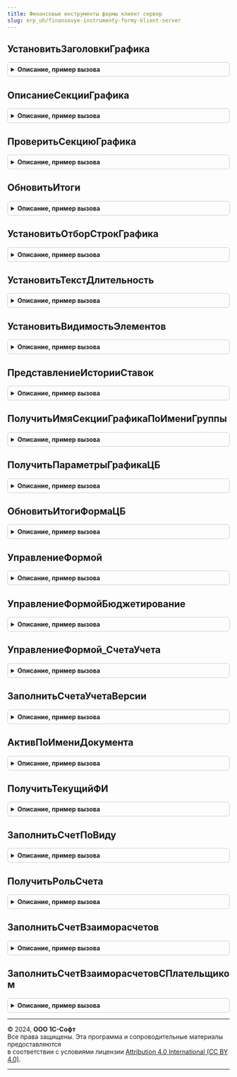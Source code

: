 ```yaml
---
title: Финансовые инструменты формы клиент сервер
slug: erp_uh/finansovye-instrumenty-formy-klient-server
---
```



## УстановитьЗаголовкиГрафика
<details style="margin: 1em 0; padding: 0.5em; border: 1px solid #ccc; border-radius: 6px;">

<summary style="font-weight: bold; cursor: pointer;">Описание, пример вызова</summary>

```bsl

Процедура УстановитьЗаголовкиГрафика(Форма, ВидФИ, Выданный = Истина, ПрефиксЭлементов = "График", ИмяГруппаПроценты = Неопределено) Экспорт
```

Пример вызова
```bsl
ФинансовыеИнструментыФормыКлиентСервер.УстановитьЗаголовкиГрафика(Форма, ВидФИ, Выданный, ПрефиксЭлементов, ИмяГруппаПроценты);
```
</details>

## ОписаниеСекцииГрафика
<details style="margin: 1em 0; padding: 0.5em; border: 1px solid #ccc; border-radius: 6px;">

<summary style="font-weight: bold; cursor: pointer;">Описание, пример вызова</summary>

```bsl

// Функция возвращает каркасную структуру описания секции графика финансового инструмента.
//
// Возвращаемое значение:
// Структура - описание секции графика.
//
Функция ОписаниеСекцииГрафика() Экспорт
```

Пример вызова
```bsl
Результат = ФинансовыеИнструментыФормыКлиентСервер.ОписаниеСекцииГрафика() 
```
</details>

## ПроверитьСекциюГрафика
<details style="margin: 1em 0; padding: 0.5em; border: 1px solid #ccc; border-radius: 6px;">

<summary style="font-weight: bold; cursor: pointer;">Описание, пример вызова</summary>

```bsl

Процедура ПроверитьСекциюГрафика(ОписаниеСекции) Экспорт
```

Пример вызова
```bsl
ФинансовыеИнструментыФормыКлиентСервер.ПроверитьСекциюГрафика(ОписаниеСекции) 
```
</details>

## ОбновитьИтоги
<details style="margin: 1em 0; padding: 0.5em; border: 1px solid #ccc; border-radius: 6px;">

<summary style="font-weight: bold; cursor: pointer;">Описание, пример вызова</summary>

```bsl

Процедура ОбновитьИтоги(Форма) Экспорт
```

Пример вызова
```bsl
ФинансовыеИнструментыФормыКлиентСервер.ОбновитьИтоги(Форма) 
```
</details>

## УстановитьОтборСтрокГрафика
<details style="margin: 1em 0; padding: 0.5em; border: 1px solid #ccc; border-radius: 6px;">

<summary style="font-weight: bold; cursor: pointer;">Описание, пример вызова</summary>

```bsl

Процедура УстановитьОтборСтрокГрафика(Форма) Экспорт
```

Пример вызова
```bsl
ФинансовыеИнструментыФормыКлиентСервер.УстановитьОтборСтрокГрафика(Форма) 
```
</details>

## УстановитьТекстДлительность
<details style="margin: 1em 0; padding: 0.5em; border: 1px solid #ccc; border-radius: 6px;">

<summary style="font-weight: bold; cursor: pointer;">Описание, пример вызова</summary>

```bsl

Процедура УстановитьТекстДлительность(ТекстДлительность, ДатаНачала, ДатаОкончания) Экспорт
```

Пример вызова
```bsl
ФинансовыеИнструментыФормыКлиентСервер.УстановитьТекстДлительность(ТекстДлительность, ДатаНачала, ДатаОкончания) 
```
</details>

## УстановитьВидимостьЭлементов
<details style="margin: 1em 0; padding: 0.5em; border: 1px solid #ccc; border-radius: 6px;">

<summary style="font-weight: bold; cursor: pointer;">Описание, пример вызова</summary>

```bsl

Процедура УстановитьВидимостьЭлементов(Элементы, ЗначениеПризнакаВидимость) Экспорт
```

Пример вызова
```bsl
ФинансовыеИнструментыФормыКлиентСервер.УстановитьВидимостьЭлементов(Элементы, ЗначениеПризнакаВидимость) 
```
</details>

## ПредставлениеИсторииСтавок
<details style="margin: 1em 0; padding: 0.5em; border: 1px solid #ccc; border-radius: 6px;">

<summary style="font-weight: bold; cursor: pointer;">Описание, пример вызова</summary>

```bsl

Функция ПредставлениеИсторииСтавок(ИсторияСтавок) Экспорт
```

Пример вызова
```bsl
Результат = ФинансовыеИнструментыФормыКлиентСервер.ПредставлениеИсторииСтавок(ИсторияСтавок) 
```
</details>

## ПолучитьИмяСекцииГрафикаПоИмениГруппы
<details style="margin: 1em 0; padding: 0.5em; border: 1px solid #ccc; border-radius: 6px;">

<summary style="font-weight: bold; cursor: pointer;">Описание, пример вызова</summary>

```bsl

// Функция возвращает имя секции графика по имени группы.
// Имя группы элементов имеет по умолчанию формат "Префикс + Имя секции".
// Префиксом по умолчанию является "ГрафикГруппа".
// Параметры:
//  ЭлементИлиИмя	 - 	ГруппаФормы, Строка - группа формы или ее имя.
//  Префикс 		 - Строка - Префикс имени группы. Значение по умолчанию - "ГрафикГруппа".
//
// Возвращаемое значение:
//  Строка - Имя секции графика
//
Функция ПолучитьИмяСекцииГрафикаПоИмениГруппы(ЭлементИлиИмя, Префикс = "ГрафикГруппа") Экспорт
```

Пример вызова
```bsl
Результат = ФинансовыеИнструментыФормыКлиентСервер.ПолучитьИмяСекцииГрафикаПоИмениГруппы(ЭлементИлиИмя, Префикс);
```
</details>

## ПолучитьПараметрыГрафикаЦБ
<details style="margin: 1em 0; padding: 0.5em; border: 1px solid #ccc; border-radius: 6px;">

<summary style="font-weight: bold; cursor: pointer;">Описание, пример вызова</summary>

```bsl

Функция ПолучитьПараметрыГрафикаЦБ() Экспорт
```

Пример вызова
```bsl
Результат = ФинансовыеИнструментыФормыКлиентСервер.ПолучитьПараметрыГрафикаЦБ() 
```
</details>

## ОбновитьИтогиФормаЦБ
<details style="margin: 1em 0; padding: 0.5em; border: 1px solid #ccc; border-radius: 6px;">

<summary style="font-weight: bold; cursor: pointer;">Описание, пример вызова</summary>

```bsl

Процедура ОбновитьИтогиФормаЦБ(Форма, График = Неопределено) Экспорт
```

Пример вызова
```bsl
ФинансовыеИнструментыФормыКлиентСервер.ОбновитьИтогиФормаЦБ(Форма, График);
```
</details>

## УправлениеФормой
<details style="margin: 1em 0; padding: 0.5em; border: 1px solid #ccc; border-radius: 6px;">

<summary style="font-weight: bold; cursor: pointer;">Описание, пример вызова</summary>

```bsl

Процедура УправлениеФормой(Форма) Экспорт
```

Пример вызова
```bsl
ФинансовыеИнструментыФормыКлиентСервер.УправлениеФормой(Форма) 
```
</details>

## УправлениеФормойБюджетирование
<details style="margin: 1em 0; padding: 0.5em; border: 1px solid #ccc; border-radius: 6px;">

<summary style="font-weight: bold; cursor: pointer;">Описание, пример вызова</summary>

```bsl

Процедура УправлениеФормойБюджетирование(Форма) Экспорт
```

Пример вызова
```bsl
ФинансовыеИнструментыФормыКлиентСервер.УправлениеФормойБюджетирование(Форма) 
```
</details>

## УправлениеФормой_СчетаУчета
<details style="margin: 1em 0; padding: 0.5em; border: 1px solid #ccc; border-radius: 6px;">

<summary style="font-weight: bold; cursor: pointer;">Описание, пример вызова</summary>

```bsl

Процедура УправлениеФормой_СчетаУчета(Форма, ЗаполнитьСчетаУчета = Неопределено, ЗаполнитьСчетВзаиморасчетов = Истина) Экспорт
```

Пример вызова
```bsl
ФинансовыеИнструментыФормыКлиентСервер.УправлениеФормой_СчетаУчета(Форма, ЗаполнитьСчетаУчета, ЗаполнитьСчетВзаиморасчетов);
```
</details>

## ЗаполнитьСчетаУчетаВерсии
<details style="margin: 1em 0; padding: 0.5em; border: 1px solid #ccc; border-radius: 6px;">

<summary style="font-weight: bold; cursor: pointer;">Описание, пример вызова</summary>

```bsl

Процедура ЗаполнитьСчетаУчетаВерсии(Форма, ТекущийОбъект = Неопределено) Экспорт
```

Пример вызова
```bsl
ФинансовыеИнструментыФормыКлиентСервер.ЗаполнитьСчетаУчетаВерсии(Форма, ТекущийОбъект);
```
</details>

## АктивПоИмениДокумента
<details style="margin: 1em 0; padding: 0.5em; border: 1px solid #ccc; border-radius: 6px;">

<summary style="font-weight: bold; cursor: pointer;">Описание, пример вызова</summary>

```bsl

Функция АктивПоИмениДокумента(Форма) Экспорт
```

Пример вызова
```bsl
Результат = ФинансовыеИнструментыФормыКлиентСервер.АктивПоИмениДокумента(Форма) Экспорт //используется в ВстраиваниеУХКлиентСервер);
```
</details>

## ПолучитьТекущийФИ
<details style="margin: 1em 0; padding: 0.5em; border: 1px solid #ccc; border-radius: 6px;">

<summary style="font-weight: bold; cursor: pointer;">Описание, пример вызова</summary>

```bsl

Функция ПолучитьТекущийФИ(Форма, ЭтоПараметры) Экспорт
```

Пример вызова
```bsl
Результат = ФинансовыеИнструментыФормыКлиентСервер.ПолучитьТекущийФИ(Форма, ЭтоПараметры));
```
</details>

## ЗаполнитьСчетПоВиду
<details style="margin: 1em 0; padding: 0.5em; border: 1px solid #ccc; border-radius: 6px;">

<summary style="font-weight: bold; cursor: pointer;">Описание, пример вызова</summary>

```bsl

Процедура ЗаполнитьСчетПоВиду(Форма, ИмяВидаСчета, ЗначениеСчета) Экспорт
```

Пример вызова
```bsl
ФинансовыеИнструментыФормыКлиентСервер.ЗаполнитьСчетПоВиду(Форма, ИмяВидаСчета, ЗначениеСчета) 
```
</details>

## ПолучитьРольСчета
<details style="margin: 1em 0; padding: 0.5em; border: 1px solid #ccc; border-radius: 6px;">

<summary style="font-weight: bold; cursor: pointer;">Описание, пример вызова</summary>

```bsl

Функция ПолучитьРольСчета(Форма, РольСчета = Неопределено) Экспорт
```

Пример вызова
```bsl
Результат = ФинансовыеИнструментыФормыКлиентСервер.ПолучитьРольСчета(Форма, РольСчета);
```
</details>

## ЗаполнитьСчетВзаиморасчетов
<details style="margin: 1em 0; padding: 0.5em; border: 1px solid #ccc; border-radius: 6px;">

<summary style="font-weight: bold; cursor: pointer;">Описание, пример вызова</summary>

```bsl

Процедура ЗаполнитьСчетВзаиморасчетов(Форма, РольСчета = Неопределено) Экспорт
```

Пример вызова
```bsl
ФинансовыеИнструментыФормыКлиентСервер.ЗаполнитьСчетВзаиморасчетов(Форма, РольСчета);
```
</details>

## ЗаполнитьСчетВзаиморасчетовСПлательщиком
<details style="margin: 1em 0; padding: 0.5em; border: 1px solid #ccc; border-radius: 6px;">

<summary style="font-weight: bold; cursor: pointer;">Описание, пример вызова</summary>

```bsl

Процедура ЗаполнитьСчетВзаиморасчетовСПлательщиком(Форма, РольСчета = Неопределено) Экспорт
```

Пример вызова
```bsl
ФинансовыеИнструментыФормыКлиентСервер.ЗаполнитьСчетВзаиморасчетовСПлательщиком(Форма, РольСчета);
```
</details>

---

© 2024, **ООО 1С-Софт**  
Все права защищены. Эта программа и сопроводительные материалы предоставляются  
в соответствии с условиями лицензии [Attribution 4.0 International (CC BY 4.0)](https://creativecommons.org/licenses/by/4.0/legalcode).

---
